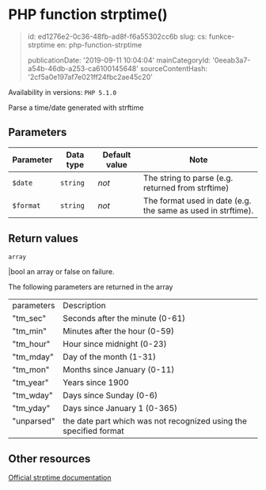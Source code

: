 PHP function strptime()
=======================

> id: ed1276e2-0c36-48fb-ad8f-f6a55302cc6b
> slug:
> 	cs: funkce-strptime
> 	en: php-function-strptime
> 
> publicationDate: '2019-09-11 10:04:04'
> mainCategoryId: '0eeab3a7-a54b-46db-a253-ca6100145648'
> sourceContentHash: '2cf5a0e197af7e021ff24fbc2ae45c20'

Availability in versions: `PHP 5.1.0`

Parse a time/date generated with <function>strftime</function>


Parameters
--------------

| Parameter | Data type | Default value | Note |
|-----|-----|-----|-----|
| `$date` | `string` | *not* | The string to parse (e.g. returned from strftime) |
| `$format` | `string` | *not* | The format used in date (e.g. the same as used in strftime). |


Return values
----------------

`array`

|bool an array or false on failure.
</p>
<p>
<table>
The following parameters are returned in the array
<tr valign="top">
<td>parameters</td>
<td>Description</td>
</tr>
<tr valign="top">
<td>"tm_sec"</td>
<td>Seconds after the minute (0-61)</td>
</tr>
<tr valign="top">
<td>"tm_min"</td>
<td>Minutes after the hour (0-59)</td>
</tr>
<tr valign="top">
<td>"tm_hour"</td>
<td>Hour since midnight (0-23)</td>
</tr>
<tr valign="top">
<td>"tm_mday"</td>
<td>Day of the month (1-31)</td>
</tr>
<tr valign="top">
<td>"tm_mon"</td>
<td>Months since January (0-11)</td>
</tr>
<tr valign="top">
<td>"tm_year"</td>
<td>Years since 1900</td>
</tr>
<tr valign="top">
<td>"tm_wday"</td>
<td>Days since Sunday (0-6)</td>
</tr>
<tr valign="top">
<td>"tm_yday"</td>
<td>Days since January 1 (0-365)</td>
</tr>
<tr valign="top">
<td>"unparsed"</td>
<td>the date part which was not
recognized using the specified format</td>
</tr>
</table>

Other resources
------------

[Official strptime documentation](https://www.php.net/manual/en/function.strptime.php)

